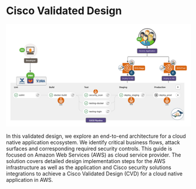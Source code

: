 # Cisco Validated Design  
![alt text](https://github.com/amansin0504/aws-cloudnative-cvd/blob/main/images/cloudnative.png)  

In this validated design, we explore an end-to-end architecture for a cloud native application ecosystem. We identify critical business flows, attack surfaces and corresponding required security controls. This guide is focused on Amazon Web Services (AWS) as cloud service provider. The solution covers detailed design implementation steps for the AWS infrastructure as well as the application and Cisco security solutions integrations to achieve a Cisco Validated Design (CVD) for a cloud native application in AWS.
